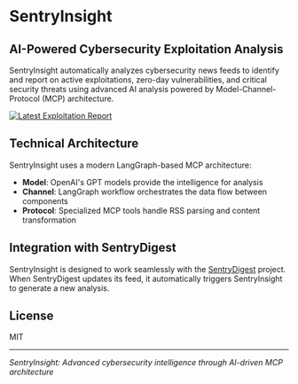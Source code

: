 # SentryInsight

## AI-Powered Cybersecurity Exploitation Analysis

SentryInsight automatically analyzes cybersecurity news feeds to identify and report on active exploitations, zero-day vulnerabilities, and critical security threats using advanced AI analysis powered by Model-Channel-Protocol (MCP) architecture.

[![Latest Exploitation Report](https://img.shields.io/badge/View-Latest%20Report-blue)](https://ricomanifesto.github.io/SentryInsight/)

## Technical Architecture

SentryInsight uses a modern LangGraph-based MCP architecture:

- **Model**: OpenAI's GPT models provide the intelligence for analysis
- **Channel**: LangGraph workflow orchestrates the data flow between components
- **Protocol**: Specialized MCP tools handle RSS parsing and content transformation

## Integration with SentryDigest

SentryInsight is designed to work seamlessly with the [SentryDigest](https://github.com/ricomanifesto/SentryDigest) project. When SentryDigest updates its feed, it automatically triggers SentryInsight to generate a new analysis.

## License

MIT

---

*SentryInsight: Advanced cybersecurity intelligence through AI-driven MCP architecture*